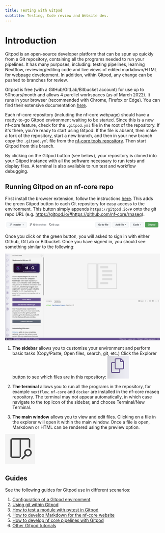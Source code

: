 ```yaml
---
title: Testing with Gitpod
subtitle: Testing, Code review and Website dev.
---
```


# Introduction

Gitpod is an open-source developer platform that can be spun up quickly from a Git repository, containing all the programs needed to run your pipelines. It has many purposes, including: testing pipelines, learning Nextflow, reviewing/editing code and live views of edited markdown/HTML for webpage development. In addition, within Gitpod, any change can be pushed to branches for review.

Gitpod is free (with a GitHub/GitLab/Bitbucket account) for use up to 50hours/month and allows 4 parellel workspaces (as of March 2022). It runs in your browser (recommended with Chrome, Firefox or Edge). You can find their extensive documentation [here](https://gitpod.io/).

Each nf-core repository (including the nf-core webpage) should have a ready-to-go Gitpod environment waiting to be started. Since this is a new nf-core feature, check for the `.gitpod.yml` file in the root of the repository. If it's there, you're ready to start using Gitpod. If the file is absent, then make a fork of the repository, start a new branch, and then in your new branch copy the `.gitpod.yml` file from the [nf-core tools repository](https://github.com/nf-core/tools/blob/master/nf_core/pipeline-template/.gitpod.yml). Then start Gitpod from this branch.

By clicking on the Gitpod button (see below), your repository is cloned into your Gitpod instance with all the software necessary to run tests and display files. A terminal is also available to run test and workflow debugging.

## Running Gitpod on an nf-core repo

First install the browser extension, follow the instructions [here](https://www.gitpod.io/docs/browser-extension). This adds the green Gitpod button to each Git repository for easy access to the environment. This button simply appends `https://gitpod.io/#` onto the git repo URL (e.g. https://gitpod.io/#https://github.com/nf-core/rnaseq).

![PNG](/public_html/assets/markdown_assets/developers/gitpod/gitpodbutton.png)

Once you click on the green button, you will asked to sign in with either Github, GitLab or Bitbucket. Once you have signed in, you should see something similar to the following:

![PNG](/public_html/assets/markdown_assets/developers/gitpod/nf-core-gitpod.png)

1. **The sidebar** allows you to customise your environment and perform basic tasks (Copy/Paste, Open files, search, git, etc.) Click the Explorer button to see which files are in this repository:
   ![PNG](/public_html/assets/markdown_assets/developers/gitpod/explorer.png)

2. **The terminal** allows you to run all the programs in the repository, for example `nextflow`, `nf-core` and `docker` are installed in the nf-core rnaseq repository. The terminal may not appear automatically, in which case navigate to the top icon of the sidebar, and choose Terminal/New Terminal.

3. **The main window** allows you to view and edit files. Clicking on a file in the explorer will open it within the main window. Once a file is open, Markdown or HTML can be rendered using the preview option.

![PNG](/public_html/assets/markdown_assets/developers/gitpod/preview.png)

## Guides

See the following guides for Gitpod use in different scenarios:

1. [Configuration of a Gitpod environment](gitpod/config.md)
2. [Using git within Gitpod](gitpod/git_in_gitpod.md)
3. [How to test a module with pytest in Gitpod](gitpod/pytest.md)
4. [How to develop Markdown for the nf-core website](gitpod/webdev.md)
5. [How to develop nf core pipelines with Gitpod](gitpod/nf_core_repo.md)
6. [Other Gitpod tutorials](gitpod/other.md)

